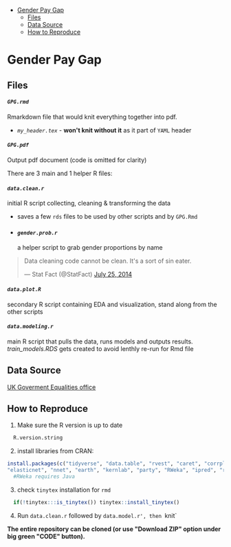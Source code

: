 -   [Gender Pay Gap](#gender-pay-gap)
    -   [Files](#files)
    -   [Data Source](#data-source)
    -   [How to Reproduce](#how-to-reproduce)
# Gender Pay Gap

## Files

#### *`GPG.rmd`*
Rmarkdown file that would knit everything together into pdf.
* *`my_header.tex`* - **won't knit without it** as it part of `YAML` header
    
#### *`GPG.pdf`*
Output pdf document (code is omitted for clarity)

There are 3 main and 1 helper R files:

#### *`data.clean.r`* 
initial R script collecting, cleaning & transforming the data
* saves a few `rds` files to be used by other scripts and by `GPG.Rmd`
* #### *`gender.prob.r`*
   a helper script to grab gender proportions by name
   
<blockquote class="twitter-tweet" lang="en">

<p>

Data cleaning code cannot be clean. It's a sort of sin eater.

</p>

— Stat Fact (@StatFact)
<a href="https://twitter.com/StatFact/status/492753200190341120">July
25, 2014</a>

</blockquote>

#### *`data.plot.R`* 
secondary R script containing EDA and visualization, stand along from the other scripts

#### *`data.modeling.r`*
main R script that pulls the data, runs models and outputs results.
*train_models.RDS* gets created to avoid lenthly re-run for Rmd file 

## Data Source
[UK Goverment Equalities office](https://www.gov.uk/government/organisations/government-equalities-office)

## How to Reproduce
1. Make sure the R version is up to date

``` r
  R.version.string
```

2. install libraries from CRAN:

``` r
install.packages(c("tidyverse", "data.table", "rvest", "caret", "corrplot", "ggcorrplot", "e1071", "gridExtra", "doParallel", "pls"
"elasticnet", "nnet", "earth", "kernlab", "party", "RWeka", "ipred", "randomForest", "Cubist"))
  #RWeka requires Java
```
3. check `tinytex` installation for `rmd`
``` r
  if(!tinytex:::is_tinytex()) tinytex::install_tinytex()
```
4.  Run `data.clean.r` followed by `data.model.r', then `knit` 

**The entire repository can be cloned (or use "Download ZIP" option under big green "CODE" button).**
